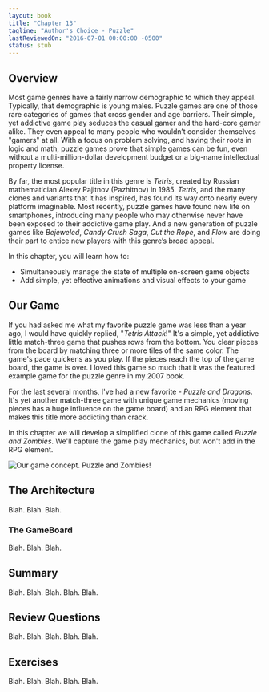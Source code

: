 ```yaml
---
layout: book
title: "Chapter 13"
tagline: "Author's Choice - Puzzle"
lastReviewedOn: "2016-07-01 00:00:00 -0500"
status: stub
---
```


## Overview

Most game genres have a fairly narrow demographic to which they appeal. Typically, that demographic is young males. Puzzle games are one of those rare categories of games that cross gender and age barriers. Their simple, yet addictive game play seduces the casual gamer and the hard-core gamer alike. They even appeal to many people who wouldn’t consider themselves "gamers" at all. With a focus on problem solving, and having their roots in logic and math, puzzle games prove that simple games can be fun, even without a multi-million-dollar development budget or a big-name intellectual property license.

By far, the most popular title in this genre is *Tetris*, created by Russian mathematician Alexey Pajitnov (Pazhitnov) in 1985. *Tetris*, and the many clones and variants that it has inspired, has found its way onto nearly every platform imaginable. Most recently, puzzle games have found new life on smartphones, introducing many people who may otherwise never have been exposed to their addictive game play. And a new generation of puzzle games like *Bejeweled*, *Candy Crush Saga*, *Cut the Rope*, and *Flow* are doing their part to entice new players with this genre’s broad appeal.

In this chapter, you will learn how to:

* Simultaneously manage the state of multiple on-screen game objects
* Add simple, yet effective animations and visual effects to your game

## Our Game

If you had asked me what my favorite puzzle game was less than a year ago, I would have quickly replied, "*Tetris Attack*!" It's a simple, yet addictive little match-three game that pushes rows from the bottom. You clear pieces from the board by matching three or more tiles of the same color. The game's pace quickens as you play. If the pieces reach the top of the game board, the game is over. I loved this game so much that it was the featured example game for the puzzle genre in my 2007 book.

For the last several months, I've had a new favorite - *Puzzle and Dragons*. It's yet another match-three game with unique game mechanics (moving pieces has a huge influence on the game board) and an RPG element that makes this title more addicting than crack.

In this chapter we will develop a simplified clone of this game called *Puzzle and Zombies*. We'll capture the game play mechanics, but won't add in the RPG element.

![Our game concept. Puzzle and Zombies!](images/figure-puzzle-title.png)

## The Architecture

Blah. Blah. Blah.

### The GameBoard

Blah. Blah. Blah.

## Summary

Blah. Blah. Blah. Blah. Blah.

## Review Questions

Blah. Blah. Blah. Blah. Blah.

## Exercises

Blah. Blah. Blah. Blah. Blah.

